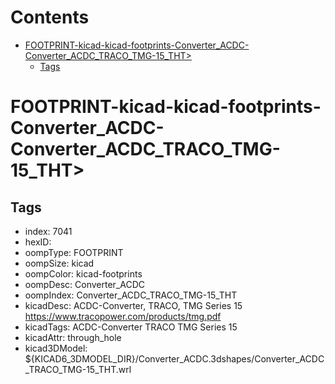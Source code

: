 



Contents
========

* [FOOTPRINT-kicad-kicad-footprints-Converter_ACDC-Converter_ACDC_TRACO_TMG-15_THT>](#footprint-kicad-kicad-footprints-converter_acdc-converter_acdc_traco_tmg-15_tht)
	* [Tags](#tags)

# FOOTPRINT-kicad-kicad-footprints-Converter_ACDC-Converter_ACDC_TRACO_TMG-15_THT>

## Tags

- index: 7041
- hexID: 
- oompType: FOOTPRINT
- oompSize: kicad
- oompColor: kicad-footprints
- oompDesc: Converter_ACDC
- oompIndex: Converter_ACDC_TRACO_TMG-15_THT
- kicadDesc: ACDC-Converter, TRACO, TMG Series 15 https://www.tracopower.com/products/tmg.pdf
- kicadTags: ACDC-Converter TRACO TMG Series 15
- kicadAttr: through_hole
- kicad3DModel: ${KICAD6_3DMODEL_DIR}/Converter_ACDC.3dshapes/Converter_ACDC_TRACO_TMG-15_THT.wrl
